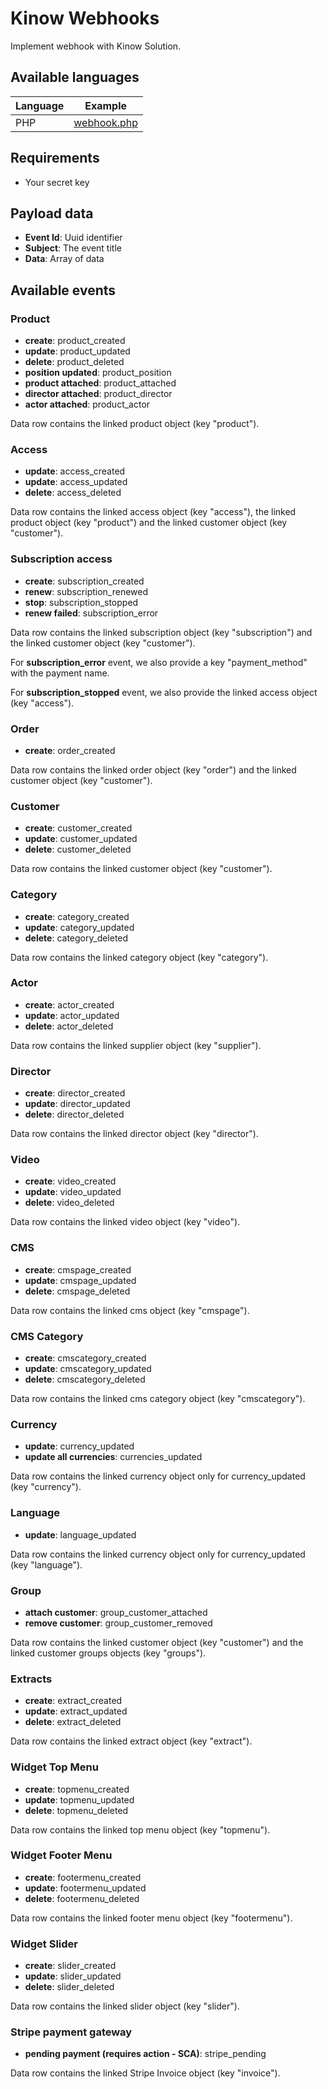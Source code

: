# Kinow Webhooks

Implement webhook with Kinow Solution.

## Available languages

| Language  | Example  |
|---|---|
| PHP  |  [webhook.php](examples/webhook.php) |


## Requirements

- Your secret key

## Payload data

- **Event Id**: Uuid identifier
- **Subject**: The event title
- **Data**: Array of data

## Available events

### Product

- **create**: product_created
- **update**: product_updated
- **delete**: product_deleted
- **position updated**: product_position
- **product attached**: product_attached
- **director attached**: product_director
- **actor attached**: product_actor

Data row contains the linked product object (key "product").

### Access

- **update**: access_created
- **update**: access_updated
- **delete**: access_deleted

Data row contains the linked access object (key "access"), the linked product object (key "product") and the linked customer object (key "customer").

### Subscription access

- **create**: subscription_created
- **renew**: subscription_renewed
- **stop**: subscription_stopped
- **renew failed**: subscription_error

Data row contains the linked subscription object (key "subscription") and the linked customer object (key "customer").

For **subscription_error** event, we also provide a key "payment_method" with the payment name.

For **subscription_stopped** event, we also provide the linked access object (key "access").

### Order

- **create**: order_created

Data row contains the linked order object (key "order") and the linked customer object (key "customer").

### Customer

- **create**: customer_created
- **update**: customer_updated
- **delete**: customer_deleted

Data row contains the linked customer object (key "customer").

### Category

- **create**: category_created
- **update**: category_updated
- **delete**: category_deleted

Data row contains the linked category object (key "category").

### Actor

- **create**: actor_created
- **update**: actor_updated
- **delete**: actor_deleted

Data row contains the linked supplier object (key "supplier").

### Director

- **create**: director_created
- **update**: director_updated
- **delete**: director_deleted

Data row contains the linked director object (key "director").

### Video

- **create**: video_created
- **update**: video_updated
- **delete**: video_deleted

Data row contains the linked video object (key "video").

### CMS
- **create**: cmspage_created
- **update**: cmspage_updated
- **delete**: cmspage_deleted

Data row contains the linked cms object (key "cmspage").

### CMS Category
- **create**: cmscategory_created
- **update**: cmscategory_updated
- **delete**: cmscategory_deleted

Data row contains the linked cms category object (key "cmscategory").

### Currency
- **update**: currency_updated
- **update all currencies**: currencies_updated

Data row contains the linked currency object only for currency_updated (key "currency").

### Language
- **update**: language_updated

Data row contains the linked currency object only for currency_updated (key "language").

### Group
- **attach customer**: group_customer_attached
- **remove customer**: group_customer_removed

Data row contains the linked customer object (key "customer") and the linked customer groups objects (key "groups").

### Extracts
 - **create**: extract_created
 - **update**: extract_updated
 - **delete**: extract_deleted
 
Data row contains the linked extract object (key "extract").
 
### Widget Top Menu
 - **create**: topmenu_created
 - **update**: topmenu_updated
 - **delete**: topmenu_deleted

Data row contains the linked top menu object (key "topmenu").

### Widget Footer Menu
 - **create**: footermenu_created
 - **update**: footermenu_updated
 - **delete**: footermenu_deleted
 
Data row contains the linked footer menu object (key "footermenu").
 
 ### Widget Slider
 - **create**: slider_created
 - **update**: slider_updated
 - **delete**: slider_deleted

Data row contains the linked slider object (key "slider").

 ### Stripe payment gateway
 - **pending payment (requires action - SCA)**: stripe_pending

Data row contains the linked Stripe Invoice object (key "invoice").
